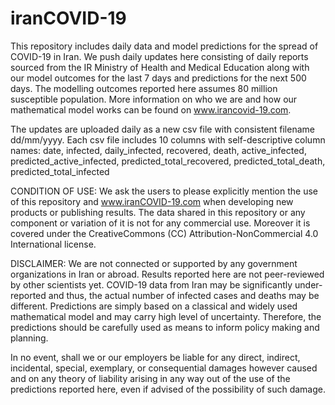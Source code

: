 # iranCOVID-19
This repository includes daily data and model predictions for the spread of COVID-19 in Iran. We push daily updates here consisting of daily reports sourced from the IR Ministry of Health and Medical Education along with our model outcomes for the last 7 days and predictions for the next 500 days. The modelling outcomes reported here assumes 80 million susceptible population. More information on who we are and how our mathematical model works can be found on www.irancovid-19.com. 

The updates are uploaded daily as a new csv file with consistent filename dd/mm/yyyy. Each csv file includes 10 columns with self-descriptive column names: date, infected, daily_infected, recovered, death, active_infected, predicted_active_infected, predicted_total_recovered, predicted_total_death, predicted_total_infected

CONDITION OF USE: We ask the users to please explicitly mention the use of this repository and www.iranCOVID-19.com when developing new products or publishing results. The data shared in this repository or any component or variation of it is not for any commercial use. Moreover it is covered under the CreativeCommons (CC) Attribution-NonCommercial 4.0 International license.

DISCLAIMER: We are not connected or supported by any government organizations in Iran or abroad. Results reported here are not peer-reviewed by other scientists yet. COVID-19 data from Iran may be significantly under-reported and thus, the actual number of infected cases and deaths may be different. Predictions are simply based on a classical and widely used mathematical model and may carry high level of uncertainty. Therefore, the predictions should be carefully used as means to inform policy making and planning.

In no event, shall we or our employers be liable for any direct, indirect, incidental, special, exemplary, or consequential damages however caused and on any theory of liability arising in any way out of the use of the predictions reported here, even if advised of the possibility of such damage.
